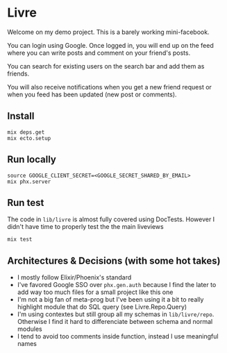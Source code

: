 # Livre

Welcome on my demo project. This is a barely working mini-facebook.

You can login using Google. Once logged in, you will end up on the feed where you can write posts and comment on your friend's posts.

You can search for existing users on the search bar and add them as friends.

You will also receive notifications when you get a new friend request or when you feed has been updated (new post or comments).

## Install

```
mix deps.get
mix ecto.setup
```

## Run locally

```
source GOOGLE_CLIENT_SECRET=<GOOGLE_SECRET_SHARED_BY_EMAIL>
mix phx.server
```

## Run test

The code in `lib/livre` is almost fully covered using DocTests.
However I didn't have time to properly test the the main liveviews

```
mix test
```

## Architectures & Decisions (with some hot takes)

 - I mostly follow Elixir/Phoenix's standard
 - I've favored Google SSO over `phx.gen.auth` because I find the later to add way too much files for a small project like this one
 - I'm not a big fan of meta-prog but I've been using it a bit to really highlight module that do SQL query (see Livre.Repo.Query)
 - I'm using contextes but still group all my schemas in `lib/livre/repo`. Otherwise I find it hard to differenciate between schema and normal modules
 - I tend to avoid too comments inside function, instead I use meaningful names